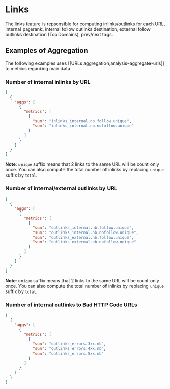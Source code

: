 # Links

The links feature is repsonsible for computing inlinks/outlinks for each URL, internal pagerank, internal follow outlinks destination, external follow outlinks destination (Top Domains), prev/next tags.


## Examples of Aggregation

The following examples uses [[URLs aggregation;analysis-aggregate-urls]] to metrics regarding main data.

### Number of internal inlinks by URL

```JSON
[
  {
    "aggs": [
      {
        "metrics": [
          {
            "sum": "inlinks_internal.nb.follow.unique",
            "sum": "inlinks_internal.nb.nofollow.unique"
          }
        ]
      }
    ]
  }
]
```
**Note**: `unique` suffix means that 2 links to the same URL will be count only once. You can also compute the total number of inlinks by replacing `unique` suffix by `total`.


### Number of internal/external outlinks by URL

```JSON
[
  {
    "aggs": [
      {
        "metrics": [
          {
            "sum": "outlinks_internal.nb.follow.unique",
            "sum": "outlinks_internal.nb.nofollow.unique",
            "sum": "outlinks_external.nb.follow.unique",
            "sum": "outlinks_external.nb.nofollow.unique"
          }
        ]
      }
    ]
  }
]
```
**Note**: `unique` suffix means that 2 links to the same URL will be count only once. You can also compute the total number of inlinks by replacing `unique` suffix by `total`.


### Number of internal outlinks to Bad HTTP Code URLs

```JSON
[
  {
    "aggs": [
      {
        "metrics": [
          {
            "sum": "outlinks_errors.3xx.nb",
            "sum": "outlinks_errors.4xx.nb",
            "sum": "outlinks_errors.5xx.nb"
          }
        ]
      }
    ]
  }
]
```
